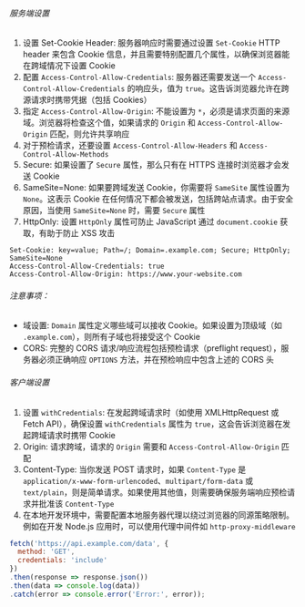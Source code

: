 ###### 服务端设置

1. 设置 Set-Cookie Header: 服务器响应时需要通过设置 `Set-Cookie` HTTP header 来包含 Cookie 信息，并且需要特别配置几个属性，以确保浏览器能在跨域情况下设置 Cookie
2. 配置 `Access-Control-Allow-Credentials`: 服务器还需要发送一个 `Access-Control-Allow-Credentials` 的响应头，值为 `true`。这告诉浏览器允许在跨源请求时携带凭据（包括 Cookies）
3. 指定 `Access-Control-Allow-Origin`: 不能设置为 `*`，必须是请求页面的来源域。浏览器将检查这个值，如果请求的 `Origin` 和 `Access-Control-Allow-Origin` 匹配，则允许共享响应
4. 对于预检请求，还要设置 `Access-Control-Allow-Headers` 和 `Access-Control-Allow-Methods`
5. Secure: 如果设置了 `Secure` 属性，那么只有在 HTTPS 连接时浏览器才会发送 Cookie
6. SameSite=None: 如果要跨域发送 Cookie，你需要将 `SameSite` 属性设置为 `None`。这表示 Cookie 在任何情况下都会被发送，包括跨站点请求。由于安全原因，当使用 `SameSite=None` 时，需要 `Secure` 属性
7. HttpOnly: 设置 `HttpOnly` 属性可防止 JavaScript 通过 `document.cookie` 获取，有助于防止 XSS 攻击

```HTTP
Set-Cookie: key=value; Path=/; Domain=.example.com; Secure; HttpOnly; SameSite=None
Access-Control-Allow-Credentials: true
Access-Control-Allow-Origin: https://www.your-website.com
```

###### 注意事项：

- 域设置: `Domain` 属性定义哪些域可以接收 Cookie。如果设置为顶级域（如 `.example.com`），则所有子域也将接受这个 Cookie
- CORS: 完整的 CORS 请求/响应流程包括预检请求（preflight request），服务器必须正确响应 `OPTIONS` 方法，并在预检响应中包含上述的 CORS 头

###### 客户端设置

1. 设置 `withCredentials`: 在发起跨域请求时（如使用 XMLHttpRequest 或 Fetch API），确保设置 `withCredentials` 属性为 `true`，这会告诉浏览器在发起跨域请求时携带 Cookie
2. Origin: 请求跨域，请求的 `Origin` 需要和 `Access-Control-Allow-Origin` 匹配
3. Content-Type: 当你发送 POST 请求时，如果 `Content-Type` 是 `application/x-www-form-urlencoded`、`multipart/form-data` 或 `text/plain`，则是简单请求。如果使用其他值，则需要确保服务端响应预检请求并批准该 `Content-Type`
4. 在本地开发环境中，需要配置本地服务器代理以绕过浏览器的同源策略限制。例如在开发 Node.js 应用时，可以使用代理中间件如 `http-proxy-middleware`

```JavaScript
fetch('https://api.example.com/data', {
  method: 'GET',
  credentials: 'include' 
})
.then(response => response.json())
.then(data => console.log(data))
.catch(error => console.error('Error:', error));
```




